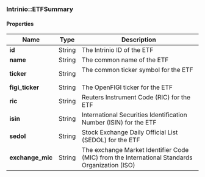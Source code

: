 

[//]: # (CLASS:Intrinio::ETFSummary)

[//]: # (KIND:object)

### Intrinio::ETFSummary

#### Properties

[//]: # (START_DEFINITION)

Name | Type | Description
------------ | ------------- | -------------
**id** | String | The Intrinio ID of the ETF &nbsp;
**name** | String | The common name of the ETF &nbsp;
**ticker** | String | The common ticker symbol for the ETF &nbsp;
**figi_ticker** | String | The OpenFIGI ticker for the ETF &nbsp;
**ric** | String | Reuters Instrument Code (RIC) for the ETF &nbsp;
**isin** | String | International Securities Identification Number (ISIN) for the ETF &nbsp;
**sedol** | String | Stock Exchange Daily Official List (SEDOL) for the ETF &nbsp;
**exchange_mic** | String | The exchange Market Identifier Code (MIC) from the International Standards Organization (ISO) &nbsp;

[//]: # (END_DEFINITION)



